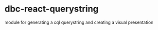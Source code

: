 # dbc-react-querystring
module for generating a cql querystring  and creating a visual presentation
